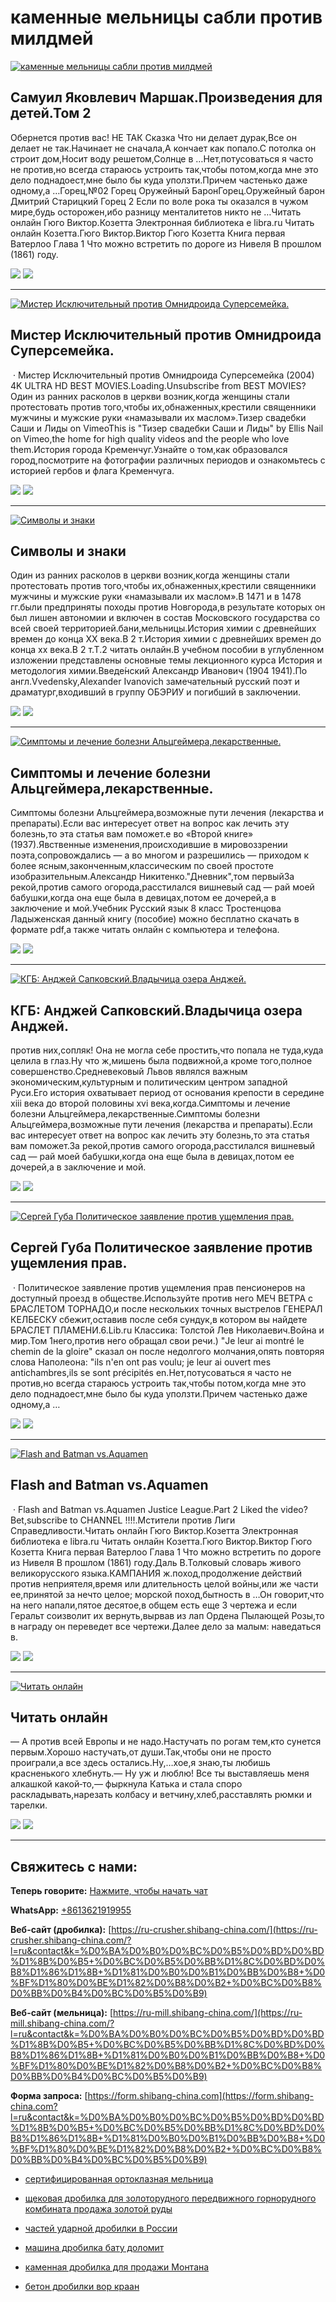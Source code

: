 # каменные мельницы сабли против милдмей

<a href="https://swt.shibang-china.com/?l=ru&img&k=%D0%BA%D0%B0%D0%BC%D0%B5%D0%BD%D0%BD%D1%8B%D0%B5+%D0%BC%D0%B5%D0%BB%D1%8C%D0%BD%D0%B8%D1%86%D1%8B+%D1%81%D0%B0%D0%B1%D0%BB%D0%B8+%D0%BF%D1%80%D0%BE%D1%82%D0%B8%D0%B2+%D0%BC%D0%B8%D0%BB%D0%B4%D0%BC%D0%B5%D0%B9" target="_blank">![каменные мельницы сабли против милдмей](http://static.shibang-china.com/all-800x300/1412.jpg)</a>

## Самуил Яковлевич Маршак.Произведения для детей.Том 2
Обернется против вас! НЕ ТАК Сказка Что ни делает дурак,Все он делает не так.Начинает не сначала,А кончает как попало.С потолка он строит дом,Носит воду решетом,Солнце в …Нет,потусоваться я часто не против,но всегда стараюсь устроить так,чтобы потом,когда мне это дело поднадоест,мне было бы куда уползти.Причем частенько даже одному,а …Горец,№02 Горец Оружейный БаронГорец.Оружейный барон Дмитрий Старицкий Горец 2 Если по воле рока ты оказался в чужом мире,будь осторожен,ибо разницу менталитетов никто не …Читать онлайн Гюго Виктор.Козетта Электронная библиотека e libra.ru Читать онлайн Козетта.Гюго Виктор.Виктор Гюго Козетта Книга первая Ватерлоо Глава 1 Что можно встретить по дороге из Нивеля В прошлом (1861) году.


<a href="https://whatsapp.shibangsoft.com/WhatsApp.php" target="_blank" title="WhatsApp">![](http://static.shibang-china.com/icon/whatsapp.png)</a> <a href="https://swt.shibang-china.com/?l=ru&icon&k=%D0%BA%D0%B0%D0%BC%D0%B5%D0%BD%D0%BD%D1%8B%D0%B5+%D0%BC%D0%B5%D0%BB%D1%8C%D0%BD%D0%B8%D1%86%D1%8B+%D1%81%D0%B0%D0%B1%D0%BB%D0%B8+%D0%BF%D1%80%D0%BE%D1%82%D0%B8%D0%B2+%D0%BC%D0%B8%D0%BB%D0%B4%D0%BC%D0%B5%D0%B9" target="_blank">![](http://static.shibang-china.com/icon/chat-ru.png)</a>

---

<a href="https://swt.shibang-china.com/?l=ru&img&k=%D0%BA%D0%B0%D0%BC%D0%B5%D0%BD%D0%BD%D1%8B%D0%B5+%D0%BC%D0%B5%D0%BB%D1%8C%D0%BD%D0%B8%D1%86%D1%8B+%D1%81%D0%B0%D0%B1%D0%BB%D0%B8+%D0%BF%D1%80%D0%BE%D1%82%D0%B8%D0%B2+%D0%BC%D0%B8%D0%BB%D0%B4%D0%BC%D0%B5%D0%B9" target="_blank">![Мистер Исключительный против Oмнидроида Суперсемейка.](http://static.shibang-china.com/all-800x300/261.jpg)</a>

## Мистер Исключительный против Oмнидроида Суперсемейка.
&nbsp;&#0183;&#32;Мистер Исключительный против Oмнидроида Суперсемейка (2004) 4K ULTRA HD BEST MOVIES.Loading.Unsubscribe from BEST MOVIES?Один из ранних расколов в церкви возник,когда женщины стали протестовать против того,чтобы их,обнаженных,крестили священники мужчины и мужские руки &#171;намазывали их маслом&#187;.Тизер свадебки Саши и Лиды on VimeoThis is &quot;Тизер свадебки Саши и Лиды&quot; by Ellis Nail on Vimeo,the home for high quality videos and the people who love them.История города Кременчуг.Узнайте о том,как образовался город,посмотрите на фотографии различных периодов и ознакомьтесь с историей гербов и флага Кременчуга.


<a href="https://whatsapp.shibangsoft.com/WhatsApp.php" target="_blank" title="WhatsApp">![](http://static.shibang-china.com/icon/whatsapp.png)</a> <a href="https://swt.shibang-china.com/?l=ru&icon&k=%D0%BA%D0%B0%D0%BC%D0%B5%D0%BD%D0%BD%D1%8B%D0%B5+%D0%BC%D0%B5%D0%BB%D1%8C%D0%BD%D0%B8%D1%86%D1%8B+%D1%81%D0%B0%D0%B1%D0%BB%D0%B8+%D0%BF%D1%80%D0%BE%D1%82%D0%B8%D0%B2+%D0%BC%D0%B8%D0%BB%D0%B4%D0%BC%D0%B5%D0%B9" target="_blank">![](http://static.shibang-china.com/icon/chat-ru.png)</a>

---

<a href="https://swt.shibang-china.com/?l=ru&img&k=%D0%BA%D0%B0%D0%BC%D0%B5%D0%BD%D0%BD%D1%8B%D0%B5+%D0%BC%D0%B5%D0%BB%D1%8C%D0%BD%D0%B8%D1%86%D1%8B+%D1%81%D0%B0%D0%B1%D0%BB%D0%B8+%D0%BF%D1%80%D0%BE%D1%82%D0%B8%D0%B2+%D0%BC%D0%B8%D0%BB%D0%B4%D0%BC%D0%B5%D0%B9" target="_blank">![Символы и знаки](http://static.shibang-china.com/all-800x300/126.jpg)</a>

## Символы и знаки
Один из ранних расколов в церкви возник,когда женщины стали протестовать против того,чтобы их,обнаженных,крестили священники мужчины и мужские руки &#171;намазывали их маслом&#187;.В 1471 и в 1478 гг.были предприняты походы против Новгорода,в результате которых он был лишен автономии и включен в состав Московского государства со всей своей территорией.бани,мельницы.История химии с древнейших времен до конца XX века.В 2 т.История химии с древнейших времен до конца xx века.В 2 т.Т.2 читать онлайн.В учебном пособии в углубленном изложении представлены основные темы лекционного курса История и методология химии.Введе́нский Александр Иванович (1904 1941).По англ.Vvedensky,Alexander Ivanovich замечательный русский поэт и драматург,входивший в группу ОБЭРИУ и погибший в заключении.


<a href="https://whatsapp.shibangsoft.com/WhatsApp.php" target="_blank" title="WhatsApp">![](http://static.shibang-china.com/icon/whatsapp.png)</a> <a href="https://swt.shibang-china.com/?l=ru&icon&k=%D0%BA%D0%B0%D0%BC%D0%B5%D0%BD%D0%BD%D1%8B%D0%B5+%D0%BC%D0%B5%D0%BB%D1%8C%D0%BD%D0%B8%D1%86%D1%8B+%D1%81%D0%B0%D0%B1%D0%BB%D0%B8+%D0%BF%D1%80%D0%BE%D1%82%D0%B8%D0%B2+%D0%BC%D0%B8%D0%BB%D0%B4%D0%BC%D0%B5%D0%B9" target="_blank">![](http://static.shibang-china.com/icon/chat-ru.png)</a>

---

<a href="https://swt.shibang-china.com/?l=ru&img&k=%D0%BA%D0%B0%D0%BC%D0%B5%D0%BD%D0%BD%D1%8B%D0%B5+%D0%BC%D0%B5%D0%BB%D1%8C%D0%BD%D0%B8%D1%86%D1%8B+%D1%81%D0%B0%D0%B1%D0%BB%D0%B8+%D0%BF%D1%80%D0%BE%D1%82%D0%B8%D0%B2+%D0%BC%D0%B8%D0%BB%D0%B4%D0%BC%D0%B5%D0%B9" target="_blank">![Симптомы и лечение болезни Альцгеймера,лекарственные.](http://static.shibang-china.com/all-800x300/356.jpg)</a>

## Симптомы и лечение болезни Альцгеймера,лекарственные.
Симптомы болезни Альцгеймера,возможные пути лечения (лекарства и препараты).Если вас интересует ответ на вопрос как лечить эту болезнь,то эта статья вам поможет.е во &#171;Второй книге&#187; (1937).Явственные изменения,происходившие в мировоззрении поэта,сопровождались — а во многом и разрешились — приходом к более ясным,законченным,классическим по своей простоте изобразительным.Александр Никитенко.&quot;Дневник&quot;,том первыйЗа рекой,против самого огорода,расстилался вишневый сад — рай моей бабушки,когда она еще была в девицах,потом ее дочерей,а в заключение и мой.Учебник Русский язык 8 класс Тростенцова Ладыженская данный книгу (пособие) можно бесплатно скачать в формате pdf,а также читать онлайн с компьютера и телефона.


<a href="https://whatsapp.shibangsoft.com/WhatsApp.php" target="_blank" title="WhatsApp">![](http://static.shibang-china.com/icon/whatsapp.png)</a> <a href="https://swt.shibang-china.com/?l=ru&icon&k=%D0%BA%D0%B0%D0%BC%D0%B5%D0%BD%D0%BD%D1%8B%D0%B5+%D0%BC%D0%B5%D0%BB%D1%8C%D0%BD%D0%B8%D1%86%D1%8B+%D1%81%D0%B0%D0%B1%D0%BB%D0%B8+%D0%BF%D1%80%D0%BE%D1%82%D0%B8%D0%B2+%D0%BC%D0%B8%D0%BB%D0%B4%D0%BC%D0%B5%D0%B9" target="_blank">![](http://static.shibang-china.com/icon/chat-ru.png)</a>

---

<a href="https://swt.shibang-china.com/?l=ru&img&k=%D0%BA%D0%B0%D0%BC%D0%B5%D0%BD%D0%BD%D1%8B%D0%B5+%D0%BC%D0%B5%D0%BB%D1%8C%D0%BD%D0%B8%D1%86%D1%8B+%D1%81%D0%B0%D0%B1%D0%BB%D0%B8+%D0%BF%D1%80%D0%BE%D1%82%D0%B8%D0%B2+%D0%BC%D0%B8%D0%BB%D0%B4%D0%BC%D0%B5%D0%B9" target="_blank">![КГБ: Анджей Сапковский.Владычица озера Анджей.](http://static.shibang-china.com/all-800x300/915.jpg)</a>

## КГБ: Анджей Сапковский.Владычица озера Анджей.
против них,сопляк! Она не могла себе простить,что попала не туда,куда целила в глаз.Ну что ж,мишень была подвижной,а кроме того,полное совершенство.Средневековый Львов являлся важным экономическим,культурным и политическим центром западной Руси.Его история охватывает период от основания крепости в середине xiii века до второй половины xvi века,когда.Симптомы и лечение болезни Альцгеймера,лекарственные.Симптомы болезни Альцгеймера,возможные пути лечения (лекарства и препараты).Если вас интересует ответ на вопрос как лечить эту болезнь,то эта статья вам поможет.За рекой,против самого огорода,расстилался вишневый сад — рай моей бабушки,когда она еще была в девицах,потом ее дочерей,а в заключение и мой.


<a href="https://whatsapp.shibangsoft.com/WhatsApp.php" target="_blank" title="WhatsApp">![](http://static.shibang-china.com/icon/whatsapp.png)</a> <a href="https://swt.shibang-china.com/?l=ru&icon&k=%D0%BA%D0%B0%D0%BC%D0%B5%D0%BD%D0%BD%D1%8B%D0%B5+%D0%BC%D0%B5%D0%BB%D1%8C%D0%BD%D0%B8%D1%86%D1%8B+%D1%81%D0%B0%D0%B1%D0%BB%D0%B8+%D0%BF%D1%80%D0%BE%D1%82%D0%B8%D0%B2+%D0%BC%D0%B8%D0%BB%D0%B4%D0%BC%D0%B5%D0%B9" target="_blank">![](http://static.shibang-china.com/icon/chat-ru.png)</a>

---

<a href="https://swt.shibang-china.com/?l=ru&img&k=%D0%BA%D0%B0%D0%BC%D0%B5%D0%BD%D0%BD%D1%8B%D0%B5+%D0%BC%D0%B5%D0%BB%D1%8C%D0%BD%D0%B8%D1%86%D1%8B+%D1%81%D0%B0%D0%B1%D0%BB%D0%B8+%D0%BF%D1%80%D0%BE%D1%82%D0%B8%D0%B2+%D0%BC%D0%B8%D0%BB%D0%B4%D0%BC%D0%B5%D0%B9" target="_blank">![Сергей Губа Политическое заявление против ущемления прав.](http://static.shibang-china.com/all-800x300/1363.jpg)</a>

## Сергей Губа Политическое заявление против ущемления прав.
&nbsp;&#0183;&#32;Политическое заявление против ущемления прав пенсионеров на доступный проезд в обществе.Используйте против него МЕЧ ВЕТРА с БРАСЛЕТОМ ТОРНАДО,и после нескольких точных выстрелов ГЕНЕРАЛ КЕЛБЕСКУ сбежит,оставив после себя сундук,в котором вы найдете БРАСЛЕТ ПЛАМЕНИ.6.Lib.ru Классика: Толстой Лев Николаевич.Война и мир.Том 1него,против него обращал свои речи.) &quot;Je leur ai montr&#233; le chemin de la gloire&quot; сказал он после недолгого молчания,опять повторяя слова Наполеона: &quot;ils n'en ont pas voulu; je leur ai ouvert mes antichambres,ils se sont pr&#233;cipit&#233;s en.Нет,потусоваться я часто не против,но всегда стараюсь устроить так,чтобы потом,когда мне это дело поднадоест,мне было бы куда уползти.Причем частенько даже одному,а …


<a href="https://whatsapp.shibangsoft.com/WhatsApp.php" target="_blank" title="WhatsApp">![](http://static.shibang-china.com/icon/whatsapp.png)</a> <a href="https://swt.shibang-china.com/?l=ru&icon&k=%D0%BA%D0%B0%D0%BC%D0%B5%D0%BD%D0%BD%D1%8B%D0%B5+%D0%BC%D0%B5%D0%BB%D1%8C%D0%BD%D0%B8%D1%86%D1%8B+%D1%81%D0%B0%D0%B1%D0%BB%D0%B8+%D0%BF%D1%80%D0%BE%D1%82%D0%B8%D0%B2+%D0%BC%D0%B8%D0%BB%D0%B4%D0%BC%D0%B5%D0%B9" target="_blank">![](http://static.shibang-china.com/icon/chat-ru.png)</a>

---

<a href="https://swt.shibang-china.com/?l=ru&img&k=%D0%BA%D0%B0%D0%BC%D0%B5%D0%BD%D0%BD%D1%8B%D0%B5+%D0%BC%D0%B5%D0%BB%D1%8C%D0%BD%D0%B8%D1%86%D1%8B+%D1%81%D0%B0%D0%B1%D0%BB%D0%B8+%D0%BF%D1%80%D0%BE%D1%82%D0%B8%D0%B2+%D0%BC%D0%B8%D0%BB%D0%B4%D0%BC%D0%B5%D0%B9" target="_blank">![Flash and Batman vs.Aquamen](http://static.shibang-china.com/all-800x300/285.jpg)</a>

## Flash and Batman vs.Aquamen
&nbsp;&#0183;&#32;Flash and Batman vs.Aquamen Justice League.Part 2 Liked the video? Bet,subscribe to CHANNEL !!!!.Мстители против Лиги Справедливости.Читать онлайн Гюго Виктор.Козетта Электронная библиотека e libra.ru Читать онлайн Козетта.Гюго Виктор.Виктор Гюго Козетта Книга первая Ватерлоо Глава 1 Что можно встретить по дороге из Нивеля В прошлом (1861) году.Даль В.Толковый словарь живого великорусского языка.КАМПАНИЯ ж.поход,продолжение действий против неприятеля,время или длительность целой войны,или же части ее,принятой за нечто целое; морской поход,бытность в …Он говорит,что на него напали,пятое десятое,в общем есть еще 3 чертежа и если Геральт соизволит их вернуть,вырвав из лап Ордена Пылающей Розы,то в награду он переведет все чертежи.Далее дело за малым: наведаться в.


<a href="https://whatsapp.shibangsoft.com/WhatsApp.php" target="_blank" title="WhatsApp">![](http://static.shibang-china.com/icon/whatsapp.png)</a> <a href="https://swt.shibang-china.com/?l=ru&icon&k=%D0%BA%D0%B0%D0%BC%D0%B5%D0%BD%D0%BD%D1%8B%D0%B5+%D0%BC%D0%B5%D0%BB%D1%8C%D0%BD%D0%B8%D1%86%D1%8B+%D1%81%D0%B0%D0%B1%D0%BB%D0%B8+%D0%BF%D1%80%D0%BE%D1%82%D0%B8%D0%B2+%D0%BC%D0%B8%D0%BB%D0%B4%D0%BC%D0%B5%D0%B9" target="_blank">![](http://static.shibang-china.com/icon/chat-ru.png)</a>

---

<a href="https://swt.shibang-china.com/?l=ru&img&k=%D0%BA%D0%B0%D0%BC%D0%B5%D0%BD%D0%BD%D1%8B%D0%B5+%D0%BC%D0%B5%D0%BB%D1%8C%D0%BD%D0%B8%D1%86%D1%8B+%D1%81%D0%B0%D0%B1%D0%BB%D0%B8+%D0%BF%D1%80%D0%BE%D1%82%D0%B8%D0%B2+%D0%BC%D0%B8%D0%BB%D0%B4%D0%BC%D0%B5%D0%B9" target="_blank">![Читать онлайн](http://static.shibang-china.com/all-800x300/122.jpg)</a>

## Читать онлайн
— А против всей Европы и не надо.Настучать по рогам тем,кто сунется первым.Хорошо настучать,от души.Так,чтобы они не просто проиграли,а все здесь остались.Ну,…хое,я знаю,ты любишь красненького хлебнуть.— Ну уж и люблю! Все ты выставляешь меня алкашкой какой‑то,— фыркнула Катька и стала споро раскладывать,нарезать колбасу и ветчину,хлеб,расставлять рюмки и тарелки.

<a href="https://whatsapp.shibangsoft.com/WhatsApp.php" target="_blank" title="WhatsApp">![](http://static.shibang-china.com/icon/whatsapp.png)</a> <a href="https://swt.shibang-china.com/?l=ru&icon&k=%D0%BA%D0%B0%D0%BC%D0%B5%D0%BD%D0%BD%D1%8B%D0%B5+%D0%BC%D0%B5%D0%BB%D1%8C%D0%BD%D0%B8%D1%86%D1%8B+%D1%81%D0%B0%D0%B1%D0%BB%D0%B8+%D0%BF%D1%80%D0%BE%D1%82%D0%B8%D0%B2+%D0%BC%D0%B8%D0%BB%D0%B4%D0%BC%D0%B5%D0%B9" target="_blank">![](http://static.shibang-china.com/icon/chat-ru.png)</a>

---
## Свяжитесь с нами:

**Теперь говорите:** [Нажмите, чтобы начать чат](https://swt.shibang-china.com?l=ru&contact&k=%D0%BA%D0%B0%D0%BC%D0%B5%D0%BD%D0%BD%D1%8B%D0%B5+%D0%BC%D0%B5%D0%BB%D1%8C%D0%BD%D0%B8%D1%86%D1%8B+%D1%81%D0%B0%D0%B1%D0%BB%D0%B8+%D0%BF%D1%80%D0%BE%D1%82%D0%B8%D0%B2+%D0%BC%D0%B8%D0%BB%D0%B4%D0%BC%D0%B5%D0%B9)

**WhatsApp:**  [+8613621919955](https://whatsapp.shibangsoft.com/WhatsApp.php)

**Веб-сайт (дробилка):** [https://ru-crusher.shibang-china.com/](https://ru-crusher.shibang-china.com/?l=ru&contact&k=%D0%BA%D0%B0%D0%BC%D0%B5%D0%BD%D0%BD%D1%8B%D0%B5+%D0%BC%D0%B5%D0%BB%D1%8C%D0%BD%D0%B8%D1%86%D1%8B+%D1%81%D0%B0%D0%B1%D0%BB%D0%B8+%D0%BF%D1%80%D0%BE%D1%82%D0%B8%D0%B2+%D0%BC%D0%B8%D0%BB%D0%B4%D0%BC%D0%B5%D0%B9)

**Веб-сайт (мельница):** [https://ru-mill.shibang-china.com/](https://ru-mill.shibang-china.com/?l=ru&contact&k=%D0%BA%D0%B0%D0%BC%D0%B5%D0%BD%D0%BD%D1%8B%D0%B5+%D0%BC%D0%B5%D0%BB%D1%8C%D0%BD%D0%B8%D1%86%D1%8B+%D1%81%D0%B0%D0%B1%D0%BB%D0%B8+%D0%BF%D1%80%D0%BE%D1%82%D0%B8%D0%B2+%D0%BC%D0%B8%D0%BB%D0%B4%D0%BC%D0%B5%D0%B9)

**Форма запроса:** [https://form.shibang-china.com](https://form.shibang-china.com?l=ru&contact&k=%D0%BA%D0%B0%D0%BC%D0%B5%D0%BD%D0%BD%D1%8B%D0%B5+%D0%BC%D0%B5%D0%BB%D1%8C%D0%BD%D0%B8%D1%86%D1%8B+%D1%81%D0%B0%D0%B1%D0%BB%D0%B8+%D0%BF%D1%80%D0%BE%D1%82%D0%B8%D0%B2+%D0%BC%D0%B8%D0%BB%D0%B4%D0%BC%D0%B5%D0%B9)

* [сертифицированная ортоклазная мельница](../121/%D1%81%D0%B5%D1%80%D1%82%D0%B8%D1%84%D0%B8%D1%86%D0%B8%D1%80%D0%BE%D0%B2%D0%B0%D0%BD%D0%BD%D0%B0%D1%8F%20%D0%BE%D1%80%D1%82%D0%BE%D0%BA%D0%BB%D0%B0%D0%B7%D0%BD%D0%B0%D1%8F%20%D0%BC%D0%B5%D0%BB%D1%8C%D0%BD%D0%B8%D1%86%D0%B0.md)

* [щековая дробилка для золоторудного передвижного горнорудного комбината продажа золотой руды](../121/%D1%89%D0%B5%D0%BA%D0%BE%D0%B2%D0%B0%D1%8F%20%D0%B4%D1%80%D0%BE%D0%B1%D0%B8%D0%BB%D0%BA%D0%B0%20%D0%B4%D0%BB%D1%8F%20%D0%B7%D0%BE%D0%BB%D0%BE%D1%82%D0%BE%D1%80%D1%83%D0%B4%D0%BD%D0%BE%D0%B3%D0%BE%20%D0%BF%D0%B5%D1%80%D0%B5%D0%B4%D0%B2%D0%B8%D0%B6%D0%BD%D0%BE%D0%B3%D0%BE%20%D0%B3%D0%BE%D1%80%D0%BD%D0%BE%D1%80%D1%83%D0%B4%D0%BD%D0%BE%D0%B3%D0%BE%20%D0%BA%D0%BE%D0%BC%D0%B1%D0%B8%D0%BD%D0%B0%D1%82%D0%B0%20%D0%BF%D1%80%D0%BE%D0%B4%D0%B0%D0%B6%D0%B0%20%D0%B7%D0%BE%D0%BB%D0%BE%D1%82%D0%BE%D0%B9%20%D1%80%D1%83%D0%B4%D1%8B.md)

* [частей ударной дробилки в России](../122/%D1%87%D0%B0%D1%81%D1%82%D0%B5%D0%B9%20%D1%83%D0%B4%D0%B0%D1%80%D0%BD%D0%BE%D0%B9%20%D0%B4%D1%80%D0%BE%D0%B1%D0%B8%D0%BB%D0%BA%D0%B8%20%D0%B2%20%D0%A0%D0%BE%D1%81%D1%81%D0%B8%D0%B8.md)

* [машина дробилка бату доломит](../122/%D0%BC%D0%B0%D1%88%D0%B8%D0%BD%D0%B0%20%D0%B4%D1%80%D0%BE%D0%B1%D0%B8%D0%BB%D0%BA%D0%B0%20%D0%B1%D0%B0%D1%82%D1%83%20%D0%B4%D0%BE%D0%BB%D0%BE%D0%BC%D0%B8%D1%82.md)

* [каменная дробилка для продажи Монтана](../122/%D0%BA%D0%B0%D0%BC%D0%B5%D0%BD%D0%BD%D0%B0%D1%8F%20%D0%B4%D1%80%D0%BE%D0%B1%D0%B8%D0%BB%D0%BA%D0%B0%20%D0%B4%D0%BB%D1%8F%20%D0%BF%D1%80%D0%BE%D0%B4%D0%B0%D0%B6%D0%B8%20%D0%9C%D0%BE%D0%BD%D1%82%D0%B0%D0%BD%D0%B0.md)

* [бетон дробилки вор краан](../124/%D0%B1%D0%B5%D1%82%D0%BE%D0%BD%20%D0%B4%D1%80%D0%BE%D0%B1%D0%B8%D0%BB%D0%BA%D0%B8%20%D0%B2%D0%BE%D1%80%20%D0%BA%D1%80%D0%B0%D0%B0%D0%BD.md)